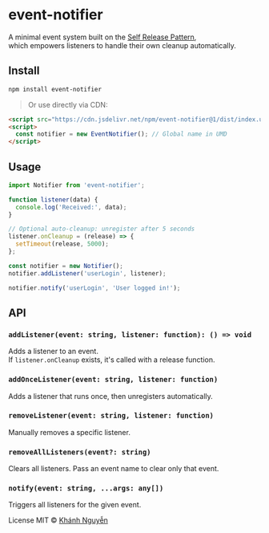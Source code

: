 # event-notifier

A minimal event system built on the [Self Release Pattern](https://github.com/huukhanhnguyen/self-release-pattern),  
which empowers listeners to handle their own cleanup automatically.

## Install

```bash
npm install event-notifier
```

> Or use directly via CDN:
> 
```html
<script src="https://cdn.jsdelivr.net/npm/event-notifier@1/dist/index.umd.js"></script>
<script>
  const notifier = new EventNotifier(); // Global name in UMD
</script>
```

## Usage

```js
import Notifier from 'event-notifier';

function listener(data) {
  console.log('Received:', data);
}

// Optional auto-cleanup: unregister after 5 seconds
listener.onCleanup = (release) => {
  setTimeout(release, 5000);
};

const notifier = new Notifier();
notifier.addListener('userLogin', listener);

notifier.notify('userLogin', 'User logged in!');
```

## API

### `addListener(event: string, listener: function): () => void`

Adds a listener to an event.  
If `listener.onCleanup` exists, it's called with a release function.

### `addOnceListener(event: string, listener: function)`

Adds a listener that runs once, then unregisters automatically.

### `removeListener(event: string, listener: function)`

Manually removes a specific listener.

### `removeAllListeners(event?: string)`

Clears all listeners. Pass an event name to clear only that event.

### `notify(event: string, ...args: any[])`

Triggers all listeners for the given event.  

License MIT © [Khánh Nguyễn](https://github.com/huukhanhnguyen)
